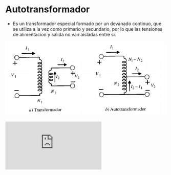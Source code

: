 # Autotransformador
+ Es un transformador especial formado por un devanado continuo, que se utiliza a la vez como 
primario y secundario, por lo que las tensiones de alimentacion y salida no van aisladas entre si.

![Autotransformador](imagenes/autotransformador1.png)

![](http://www.sciweavers.org/tex2img.php?eq=%20%5Cfrac%7BV_1%7D%7BV_2%7D%20&bc=White&fc=Black&im=jpg&fs=12&ff=arev&edit=)
